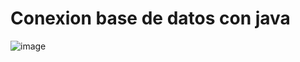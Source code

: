 # Conexion base de datos con java
 
![image](https://github.com/user-attachments/assets/7a9a8c0a-b97c-4726-9489-d2cc17c66df4)
